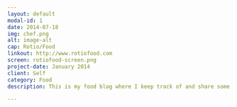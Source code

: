 ```yaml
---
layout: default
modal-id: 1
date: 2014-07-18
img: chef.png
alt: image-alt
cap: Rotio/Food
linkout: http://www.rotiofood.com
screen: rotiofood-screen.png
project-date: January 2014
client: Self
category: Food
description: This is my food blog where I keep track of and share some kitchen creations.

---
```

